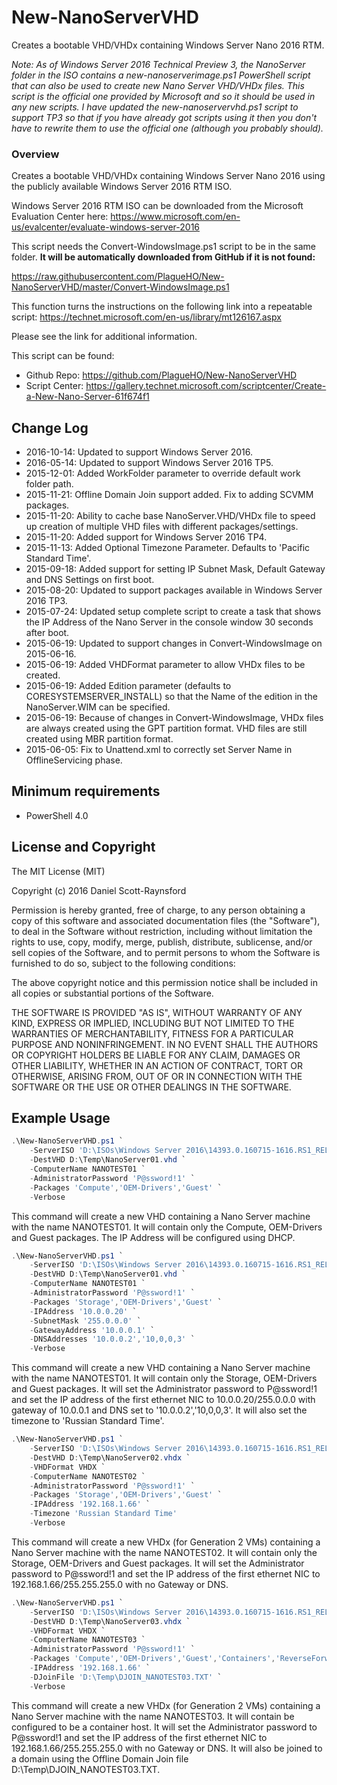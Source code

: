 # New-NanoServerVHD
Creates a bootable VHD/VHDx containing Windows Server Nano 2016 RTM.

_Note: As of Windows Server 2016 Technical Preview 3, the NanoServer folder in the ISO contains a new-nanoserverimage.ps1 PowerShell script that can also be used to create new Nano Server VHD/VHDx files. This script is the official one provided by Microsoft and so it should be used in any new scripts. I have updated the new-nanoservervhd.ps1 script to support TP3 so that if you have already got scripts using it then you don't have to rewrite them to use the official one (although you probably should)._

### Overview
Creates a bootable VHD/VHDx containing Windows Server Nano 2016 using the publicly available Windows Server 2016 RTM ISO.

Windows Server 2016 RTM ISO can be downloaded from the Microsoft Evaluation Center here:
https://www.microsoft.com/en-us/evalcenter/evaluate-windows-server-2016

This script needs the Convert-WindowsImage.ps1 script to be in the same folder.
**It will be automatically downloaded from GitHub if it is not found:**

https://raw.githubusercontent.com/PlagueHO/New-NanoServerVHD/master/Convert-WindowsImage.ps1

This function turns the instructions on the following link into a repeatable script:
https://technet.microsoft.com/en-us/library/mt126167.aspx

Please see the link for additional information.

This script can be found:
- Github Repo: https://github.com/PlagueHO/New-NanoServerVHD
- Script Center: https://gallery.technet.microsoft.com/scriptcenter/Create-a-New-Nano-Server-61f674f1

## Change Log
- 2016-10-14: Updated to support Windows Server 2016.
- 2016-05-14: Updated to support Windows Server 2016 TP5.
- 2015-12-01: Added WorkFolder parameter to override default work folder path.
- 2015-11-21: Offline Domain Join support added. Fix to adding SCVMM packages.
- 2015-11-20: Ability to cache base NanoServer.VHD/VHDx file to speed up creation of multiple VHD files with different packages/settings.
- 2015-11-20: Added support for Windows Server 2016 TP4.
- 2015-11-13: Added Optional Timezone Parameter. Defaults to 'Pacific Standard Time'.
- 2015-09-18: Added support for setting IP Subnet Mask, Default Gateway and DNS Settings on first boot.
- 2015-08-20: Updated to support packages available in Windows Server 2016 TP3.
- 2015-07-24: Updated setup complete script to create a task that shows the IP Address of the Nano Server in the console window 30 seconds after boot.
- 2015-06-19: Updated to support changes in Convert-WindowsImage on 2015-06-16.
- 2015-06-19: Added VHDFormat parameter to allow VHDx files to be created.
- 2015-06-19: Added Edition parameter (defaults to CORESYSTEMSERVER_INSTALL) so that the Name of the edition in the NanoServer.WIM can be specified.
- 2015-06-19: Because of changes in Convert-WindowsImage, VHDx files are always created using the GPT partition format. VHD files are still created using MBR partition format.
- 2015-06-05: Fix to Unattend.xml to correctly set Server Name in OfflineServicing phase.

## Minimum requirements

- PowerShell 4.0


## License and Copyright

The MIT License (MIT)

Copyright (c) 2016 Daniel Scott-Raynsford

Permission is hereby granted, free of charge, to any person obtaining a copy
of this software and associated documentation files (the "Software"), to deal
in the Software without restriction, including without limitation the rights
to use, copy, modify, merge, publish, distribute, sublicense, and/or sell
copies of the Software, and to permit persons to whom the Software is
furnished to do so, subject to the following conditions:

The above copyright notice and this permission notice shall be included in all
copies or substantial portions of the Software.

THE SOFTWARE IS PROVIDED "AS IS", WITHOUT WARRANTY OF ANY KIND, EXPRESS OR
IMPLIED, INCLUDING BUT NOT LIMITED TO THE WARRANTIES OF MERCHANTABILITY,
FITNESS FOR A PARTICULAR PURPOSE AND NONINFRINGEMENT. IN NO EVENT SHALL THE
AUTHORS OR COPYRIGHT HOLDERS BE LIABLE FOR ANY CLAIM, DAMAGES OR OTHER
LIABILITY, WHETHER IN AN ACTION OF CONTRACT, TORT OR OTHERWISE, ARISING FROM,
OUT OF OR IN CONNECTION WITH THE SOFTWARE OR THE USE OR OTHER DEALINGS IN THE
SOFTWARE.


## Example Usage
```powershell
.\New-NanoServerVHD.ps1 `
    -ServerISO 'D:\ISOs\Windows Server 2016\14393.0.160715-1616.RS1_RELEASE_SERVER_EVAL_X64FRE_EN-US.ISO' `
    -DestVHD D:\Temp\NanoServer01.vhd `
    -ComputerName NANOTEST01 `
    -AdministratorPassword 'P@ssword!1' `
    -Packages 'Compute','OEM-Drivers','Guest' `
    -Verbose
```
This command will create a new VHD containing a Nano Server machine with the name NANOTEST01. It will contain only the Compute, OEM-Drivers and Guest packages. The IP Address will be configured using DHCP.

```powershell
.\New-NanoServerVHD.ps1 `
	-ServerISO 'D:\ISOs\Windows Server 2016\14393.0.160715-1616.RS1_RELEASE_SERVER_EVAL_X64FRE_EN-US.ISO' `
	-DestVHD D:\Temp\NanoServer01.vhd `
	-ComputerName NANOTEST01 `
	-AdministratorPassword 'P@ssword!1' `
	-Packages 'Storage','OEM-Drivers','Guest' `
	-IPAddress '10.0.0.20' `
    -SubnetMask '255.0.0.0' `
    -GatewayAddress '10.0.0.1' `
    -DNSAddresses '10.0.0.2','10,0,0,3' `
	-Verbose
```

This command will create a new VHD containing a Nano Server machine with the name NANOTEST01. It will contain only the Storage, OEM-Drivers and Guest packages. It will set the Administrator password to P@ssword!1 and set the IP address of the first ethernet NIC to 10.0.0.20/255.0.0.0 with gateway of 10.0.0.1 and DNS set to '10.0.0.2','10,0,0,3'. It will also set the timezone to 'Russian Standard Time'.

```powershell
.\New-NanoServerVHD.ps1 `
	-ServerISO 'D:\ISOs\Windows Server 2016\14393.0.160715-1616.RS1_RELEASE_SERVER_EVAL_X64FRE_EN-US.ISO' `
	-DestVHD D:\Temp\NanoServer02.vhdx `
	-VHDFormat VHDX `
	-ComputerName NANOTEST02 `
	-AdministratorPassword 'P@ssword!1' `
	-Packages 'Storage','OEM-Drivers','Guest' `
	-IPAddress '192.168.1.66' `
	-Timezone 'Russian Standard Time'
	-Verbose
```

This command will create a new VHDx (for Generation 2 VMs) containing a Nano Server machine with the name NANOTEST02. It will contain only the Storage, OEM-Drivers and Guest packages. It will set the Administrator password to P@ssword!1 and set the IP address of the first ethernet NIC to 192.168.1.66/255.255.255.0 with no Gateway or DNS.

```powershell
.\New-NanoServerVHD.ps1 `
	-ServerISO 'D:\ISOs\Windows Server 2016\14393.0.160715-1616.RS1_RELEASE_SERVER_EVAL_X64FRE_EN-US.ISO' `
	-DestVHD D:\Temp\NanoServer03.vhdx `
	-VHDFormat VHDX `
	-ComputerName NANOTEST03 `
	-AdministratorPassword 'P@ssword!1' `
	-Packages 'Compute','OEM-Drivers','Guest','Containers','ReverseForwarders' `
	-IPAddress '192.168.1.66' `
	-DJoinFile 'D:\Temp\DJOIN_NANOTEST03.TXT' `
	-Verbose
```

This command will create a new VHDx (for Generation 2 VMs) containing a Nano Server machine with the name NANOTEST03. It will contain be configured to be a container host. It will set the Administrator password to P@ssword!1 and set the IP address of the first ethernet NIC to 192.168.1.66/255.255.255.0 with no Gateway or DNS. It will also be joined to a domain using the Offline Domain Join file D:\Temp\DJOIN_NANOTEST03.TXT.
